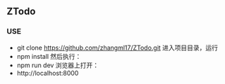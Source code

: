 ## ZTodo
### USE
+ git clone https://github.com/zhangml17/ZTodo.git
进入项目目录，运行
+ npm install 
然后执行：
+ npm run dev
浏览器上打开：
+ http://localhost:8000